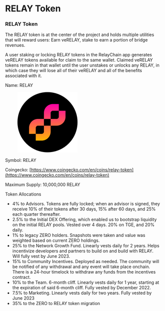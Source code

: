# RELAY Token

### RELAY Token

The RELAY token is at the center of the project and holds multiple utilities that will reward users: Earn veRELAY, stake to earn a portion of bridge revenues.&#x20;

A user staking or locking RELAY tokens in the RelayChain app generates veRELAY tokens available for claim to the same wallet. Claimed veRELAY tokens remain in that wallet until the user unstakes or unlocks any RELAY, in which case they will lose all of their veRELAY and all of the benefits associated with it.

Name: RELAY

<figure><img src="../.gitbook/assets/Relay_Token_C.png" alt=""><figcaption></figcaption></figure>

Symbol: RELAY

Coingecko: [https://www.coingecko.com/en/coins/relay-token](https://www.coingecko.com/en/coins/relay-token)

Maximum Supply: 10,000,000 RELAY

Token Allocations

* 4% to Advisors. Tokens are fully locked; when an advisor is signed, they receive 10% of their tokens after 30 days, 15% after 60 days, and 25% each quarter thereafter.
* 2.5% to the Initial DEX Offering, which enabled us to bootstrap liquidity on the initial RELAY pools. Vested over 4 days. 20% on TGE, and 20% daily.
* 1% to legacy ZERO holders. Snapshots were taken and value was weighted based on current ZERO holdings.&#x20;
* 25% to the Network Growth Fund. Linearly vests daily for 2 years. Helps incentivize developers and partners to build on and build with RELAY. Will fully vest by June 2023.
* 15% to Community Incentives. Deployed as needed. The community will be notified of any withdrawal and any event will take place onchain. There is a 24-hour timelock to withdraw any funds from the incentives contract.
* 10% to the Team. 6-month cliff. Linearly vests daily for 1 year, starting at the expiration of said 6-month cliff. Fully vested by December 2022.
* 7.5% to Marketing. Linearly vests daily for two years. Fully vested by June 2023
* 35% to the ZERO to RELAY token migration&#x20;

